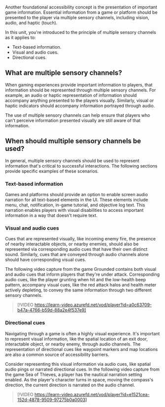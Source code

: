 Another foundational accessibility concept is the presentation of important game information. Essential information from a game or platform should be presented to the player via multiple sensory channels, including vision, audio, and haptic (touch).

In this unit, you're introduced to the principle of multiple sensory channels as it applies to:

- Text-based information.
- Visual and audio cues.
- Directional cues.

## What are multiple sensory channels?

When gaming experiences provide important information to players, that information should be represented through multiple sensory channels. For example, an audio or haptic representation of information should accompany anything presented to the players visually. Similarly, visual or haptic indicators should accompany information portrayed through audio.

The use of multiple sensory channels can help ensure that players who can't perceive information presented visually are still aware of that information.

## When should multiple sensory channels be used?

In general, multiple sensory channels should be used to represent information that's critical to successful interactions. The following sections provide specific examples of these scenarios.

### Text-based information

Games and platforms should provide an option to enable screen audio narration for all text-based elements in the UI. These elements include menu, chat, notification, in-game tutorial, and objective log text. This narration enables players with visual disabilities to access important information in a way that doesn't require text.

### Visual and audio cues

Cues that are represented visually, like incoming enemy fire, the presence of nearby interactable objects, or nearby enemies, should also be represented via corresponding audio cues that have their own distinct sound. Similarly, cues that are conveyed through audio channels alone should have corresponding visual cues.

The following video capture from the game Grounded contains both visual and audio cues that inform players that they're under attack. Corresponding audio cues, like the player grunting when hit and the low-health beep pattern, accompany visual cues, like the red attack halos and health meter actively depleting, to convey the same information through two different sensory channels.

> [!VIDEO https://learn-video.azurefd.net/vod/player?id=a0c63709-b47a-4766-b59d-88a2e4f537e9]

### Directional cues

Navigating through a game is often a highly visual experience. It's important to represent visual information, like the spatial location of an exit door, interactable object, or nearby enemy, through audio channels. The representation of directional cues like waypoint markers and map locations are also a common source of accessibility barriers.

Consider representing this visual information via audio cues, like spatial audio pings or narrated directional cues. In the following video capture from the game Sea of Thieves, a player has the nautical narration setting enabled. As the player's character turns in space, moving the compass's direction, the current direction is narrated on the audio channel.

> [!VIDEO https://learn-video.azurefd.net/vod/player?id=e1521cea-152d-4878-9509-97275b0a0003]
